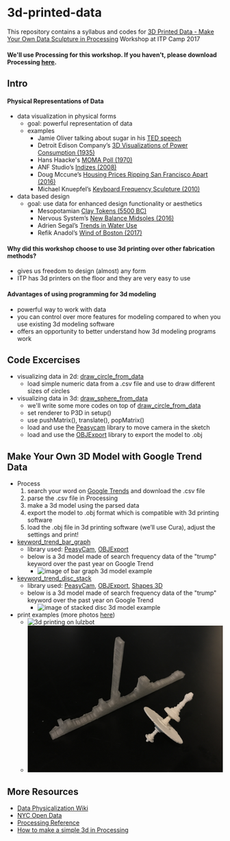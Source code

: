 # 3d-printed-data
This repository contains a syllabus and codes for [3D Printed Data - Make Your Own Data Sculpture in Processing](https://itp.nyu.edu/camp2017/session/31) Workshop at ITP Camp 2017

#### We'll use Processing for this workshop. If you haven't, please download Processing [here](https://processing.org/download/).

## Intro

#### Physical Representations of Data
- data visualization in physical forms
  - goal: powerful representation of data
  - examples
    - Jamie Oliver talking about sugar in his [TED speech](https://www.youtube.com/watch?v=fzMXgnTN2w4)
    - Detroit Edison Company’s [3D Visualizations of Power Consumption (1935)](http://dataphys.org/list/electricity-power-demand/)
    - Hans Haacke's [MOMA Poll (1970)](http://www.arts.ucsb.edu/faculty/budgett/algorithmic_art/haacke.html)
    - ANF Studio’s [Indizes (2008)](http://anf.nu/indizes/)
    - Doug Mccune’s [Housing Prices Ripping San Francisco Apart (2016)](http://dougmccune.com/blog/2016/07/21/sculpture-of-housing-prices-ripping-san-francisco-apart/)
    - Michael Knuepfel’s [Keyboard Frequency Sculpture (2010)](https://vimeo.com/20277306)
- data based design
  - goal: use data for enhanced design functionality or aesthetics
    - Mesopotamian [Clay Tokens (5500 BC)](http://dataphys.org/list/mesopotamian-clay-tokens/)
    - Nervous System’s [New Balance Midsoles (2016)](http://n-e-r-v-o-u-s.com/projects/albums/new-balance-midsoles/)
    - Adrien Segal’s [Trends in Water Use](https://www.adriensegal.com/trends-in-water-use)
    - Refik Anadol’s [Wind of Boston (2017)](http://www.refikanadol.com/works/wind-of-boston-data-paintings/)

#### Why did this workshop choose to use 3d printing over other fabrication methods?
- gives us freedom to design (almost) any form
- ITP has 3d printers on the floor and they are very easy to use

#### Advantages of using programming for 3d modeling
- powerful way to work with data
- you can control over more features for modeling compared to when you use existing 3d modeling software
- offers an opportunity to better understand how 3d modeling programs work

## Code Excercises
- visualizing data in 2d: [draw_circle_from_data](https://github.com/pyeseul/3d-printed-data/tree/master/draw_circle_from_data)
  - load simple numeric data from a .csv file and use to draw different sizes of circles
- visualizing data in 3d: [draw_sphere_from_data](https://github.com/pyeseul/3d-printed-data/tree/master/draw_sphere_from_data)
  - we'll write some more codes on top of [draw_circle_from_data](https://github.com/pyeseul/3d-printed-data/tree/master/draw_circle_from_data)
  - set renderer to P3D in setup()
  - use pushMatrix(), translate(), popMatrix()
  - load and use the [Peasycam](http://mrfeinberg.com/peasycam/) library to move camera in the sketch
  - load and use the [OBJExport](http://n-e-r-v-o-u-s.com/tools/obj/) library to export the model to .obj

## Make Your Own 3D Model with Google Trend Data
- Process
  1. search your word on [Google Trends](https://trends.google.com/trends/) and download the .csv file
  2. parse the .csv file in Processing
  3. make a 3d model using the parsed data
  4. export the model to .obj format which is compatible with 3d printing software
  5. load the .obj file in 3d printing software (we’ll use Cura), adjust the settings and print!
- [keyword_trend_bar_graph](https://github.com/pyeseul/3d-printed-data/tree/master/keyword_trend_bar_graph)
    - library used: [PeasyCam](http://mrfeinberg.com/peasycam/), [OBJExport](http://n-e-r-v-o-u-s.com/tools/obj/)
    - below is a 3d model made of search frequency data of the "trump" keyword over the past year on Google Trend
      - ![image of bar graph 3d model example](https://github.com/pyeseul/3d-printed-data/blob/master/outcomes/keyword_trend_bar_graph.gif)
- [keyword_trend_disc_stack](https://github.com/pyeseul/3d-printed-data/tree/master/keyword_trend_stacked_discs)
    - library used: [PeasyCam](http://mrfeinberg.com/peasycam/), [OBJExport](http://n-e-r-v-o-u-s.com/tools/obj/), [Shapes 3D](http://www.lagers.org.uk/s3d4p/ref/index.html)    
    - below is a 3d model made of search frequency data of the "trump" keyword over the past year on Google Trend
      - ![image of stacked disc 3d model example](https://github.com/pyeseul/3d-printed-data/blob/master/outcomes/keyword_trend_stacked_discs.gif)
- print examples (more photos [here](https://github.com/pyeseul/3d-printed-data/tree/master/outcomes))  
  - ![3d printing on lulzbot](https://github.com/pyeseul/3d-printed-data/blob/master/outcomes/stacked_discs_printing.JPG)
  - ![3d prints](https://github.com/pyeseul/3d-printed-data/blob/master/outcomes/3d_prints.JPG)  
    
## More Resources
- [Data Physicalization Wiki](http://dataphys.org/)
- [NYC Open Data](https://opendata.cityofnewyork.us/data/)
- [Processing Reference](https://processing.org/reference/)
- [How to make a simple 3d in Processing](https://www.uni-weimar.de/kunst-und-gestaltung/wiki/images/How_to_make_a_simple_3D_in_processing.pdf)

